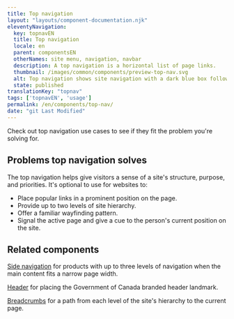 ```yaml
---
title: Top navigation
layout: "layouts/component-documentation.njk"
eleventyNavigation:
  key: topnavEN
  title: Top navigation
  locale: en
  parent: componentsEN
  otherNames: site menu, navigation, navbar
  description: A top navigation is a horizontal list of page links.
  thumbnail: /images/common/components/preview-top-nav.svg
  alt: Top navigation shows site navigation with a dark blue box followed by two greyed boxes, the last having a dark blue line underneath to show selection.
  state: published
translationKey: "topnav"
tags: ['topnavEN', 'usage']
permalink: /en/components/top-nav/
date: "git Last Modified"
---
```


Check out top navigation use cases to see if they fit the problem you're solving for.

## Problems top navigation solves

The top navigation helps give visitors a sense of a site's structure, purpose, and priorities. It's optional to use for websites to:

- Place popular links in a prominent position on the page.
- Provide up to two levels of site hierarchy.
- Offer a familiar wayfinding pattern.
- Signal the active page and give a cue to the person's current position on the site.

<article class="bg-full-width bg-primary text-light pt-500 pb-400 my-500">
  <h2 class="mt-0 mb-400">Related components</h2>

  <a href="{{ links.sideNav }}" class="link-light">Side navigation</a> for products with up to three levels of navigation when the main content fits a narrow page width.

  <a href="{{ links.header }}" class="link-light">Header</a> for placing the Government of Canada branded header landmark.

  <a href="{{ links.breadcrumbs }}" class="link-light">Breadcrumbs</a> for a path from each level of the site's hierarchy to the current page.
</article>


